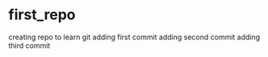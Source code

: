 # first_repo
creating repo to learn git
adding first commit
adding second commit
adding third commit
